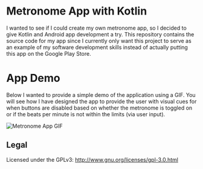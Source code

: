 # Metronome App with Kotlin

I wanted to see if I could create my own metronome app, so I decided to give Kotlin and Android app development a try. This repository contains the source code for my app since I currently only want this project to serve as an example of my software development skills instead of actually putting this app on the Google Play Store.

# App Demo

Below I wanted to provide a simple demo of the application using a GIF. You will see how I have designed the app to provide the user with visual cues for when buttons are disabled based on whether the metronome is toggled on or if the beats per minute is not within the limits (via user input).

![Metronome App GIF](img/MetronomeAppDemo.gif)

## Legal

Licensed under the GPLv3: http://www.gnu.org/licenses/gpl-3.0.html
